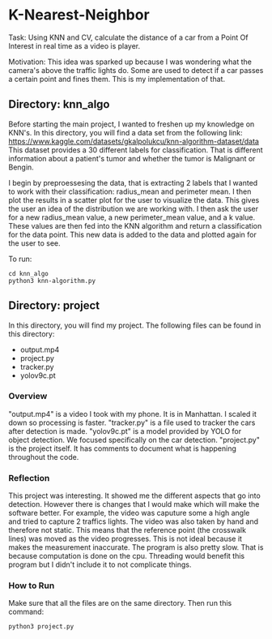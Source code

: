 # K-Nearest-Neighbor

Task: Using KNN and CV, calculate the distance of a car from a Point Of Interest in real time as a video is player.

Motivation: This idea was sparked up because I was wondering what the camera's above the traffic lights do. Some are used to detect if a car passes a certain point and fines them. This is my implementation of that.

## Directory: knn_algo
Before starting the main project, I wanted to freshen up my knowledge on KNN's. In this directory, you will find a data set from the following link: https://www.kaggle.com/datasets/gkalpolukcu/knn-algorithm-dataset/data This dataset provides a 30 different labels for classification. That is different information about a patient's tumor and whether the tumor is Malignant or Bengin. 

I begin by preproessesing the data, that is extracting 2 labels that I wanted to work with their classification: radius_mean and perimeter mean. I then plot the results in a scatter plot for the user to visualize the data. This gives the user an idea of the distribution we are working with. I then ask the user for a new radius_mean value, a new perimeter_mean value, and a k value. These values are then fed into the KNN algorithm and return a classification for the data point. This new data is added to the data and plotted again for the user to see. 

To run:
    
    cd knn_algo
    python3 knn-algorithm.py

## Directory: project
In this directory, you will find my project. The following files can be found in this directory:
* output.mp4
* project.py
* tracker.py
* yolov9c.pt

### Overview
"output.mp4" is a video I took with my phone. It is in Manhattan. I scaled it down so processing is faster. "tracker.py" is a file used to tracker the cars after detection is made. "yolov9c.pt" is a model provided by YOLO for object detection. We focused specifically on the car detection. "project.py" is the project itself. It has comments to document what is happening throughout the code.

### Reflection
This project was interesting. It showed me the different aspects that go into  detection. However there is changes that I would make which will make the software better. For example, the video was caputure some a high angle and tried to capture 2 traffics lights. The video was also taken by hand and therefore not static.  This means that the reference point (the crosswalk lines) was moved as the video progresses. This is not ideal because it makes the measurement inaccurate. The program is also pretty slow. That is because computation is done on the cpu. Threading  would benefit this program but I didn't include it to not complicate things. 

### How to Run
Make sure that all the files are on the same directory. Then run this command:

    python3 project.py
